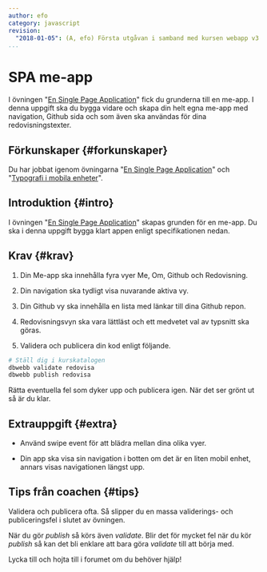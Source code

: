```yaml
---
author: efo
category: javascript
revision:
  "2018-01-05": (A, efo) Första utgåvan i samband med kursen webapp v3.
...
```

SPA me-app
==================================
I övningen "[En Single Page Application](kunskap/en-single-page-application-me-app)" fick du grunderna till en me-app. I denna uppgift ska du bygga vidare och skapa din helt egna me-app med navigation, Github sida och som även ska användas för dina redovisningstexter.



<!--more-->



Förkunskaper {#forkunskaper}
-----------------------
Du har jobbat igenom övningarna "[En Single Page Application](kunskap/en-single-page-application-me-app)" och "[Typografi i mobila enheter](kunskap/typografi-i-mobila-enheter)".


Introduktion {#intro}
-----------------------
I övningen "[En Single Page Application](kunskap/en-single-page-application-me-app)" skapas grunden för en me-app. Du ska i denna uppgift bygga klart appen enligt specifikationen nedan.



Krav {#krav}
-----------------------
1. Din Me-app ska innehålla fyra vyer Me, Om, Github och Redovisning.

1. Din navigation ska tydligt visa nuvarande aktiva vy.

1. Din Github vy ska innehålla en lista med länkar till dina Github repon.

1. Redovisningsvyn ska vara lättläst och ett medvetet val av typsnitt ska göras.

1. Validera och publicera din kod enligt följande.

```bash
# Ställ dig i kurskatalogen
dbwebb validate redovisa
dbwebb publish redovisa
```

Rätta eventuella fel som dyker upp och publicera igen. När det ser grönt ut så är du klar.



Extrauppgift {#extra}
-----------------------

* Använd swipe event för att blädra mellan dina olika vyer.

* Din app ska visa sin navigation i botten om det är en liten mobil enhet, annars visas navigationen längst upp.



Tips från coachen {#tips}
-----------------------

Validera och publicera ofta. Så slipper du en massa validerings- och publiceringsfel i slutet av övningen.

När du gör *publish* så körs även *validate*. Blir det för mycket fel när du kör *publish* så kan det bli enklare att bara göra *validate* till att börja med.

Lycka till och hojta till i forumet om du behöver hjälp!
